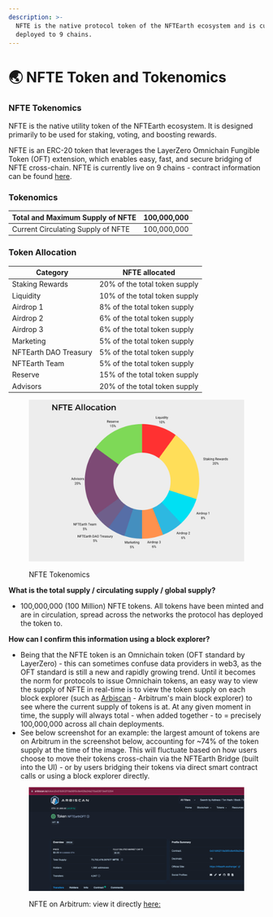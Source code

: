 ```yaml
---
description: >-
  NFTE is the native protocol token of the NFTEarth ecosystem and is currently
  deployed to 9 chains.
---
```


# 🌏 NFTE Token and Tokenomics

### NFTE Tokenomics

NFTE is the native utility token of the NFTEarth ecosystem. It is designed primarily to be used for staking, voting, and boosting rewards.

NFTE is an ERC-20 token that leverages the LayerZero Omnichain Fungible Token (OFT) extension, which enables easy, fast, and secure bridging of NFTE cross-chain. NFTE is currently live on 9 chains - contract information can be found [here](../developers/contract-addresses.md).

### Tokenomics

| Total and Maximum Supply of NFTE   | 100,000,000 |
| ---------------------------------- | ----------- |
| Current Circulating Supply of NFTE | 100,000,000 |

### Token Allocation

| Category              | NFTE allocated                |
| --------------------- | ----------------------------- |
| Staking Rewards       | 20% of the total token supply |
| Liquidity             | 10% of the total token supply |
| Airdrop 1             | 8% of the total token supply  |
| Airdrop 2             | 6% of the total token supply  |
| Airdrop 3             | 6% of the total token supply  |
| Marketing             | 5% of the total token supply  |
| NFTEarth DAO Treasury | 5% of the total token supply  |
| NFTEarth Team         | 5% of the total token supply  |
| Reserve               | 15% of the total token supply |
| Advisors              | 20% of the total token supply |

<figure><img src="../.gitbook/assets/NFTE Tokenomics.png" alt=""><figcaption><p>NFTE Tokenomics</p></figcaption></figure>

**What is the total supply / circulating supply / global supply?**&#x20;

* 100,000,000 (100 Million) NFTE tokens. All tokens have been minted and are in circulation, spread across the networks the protocol has deployed the token to.

**How can I confirm this information using a block explorer?**

* Being that the NFTE token is an Omnichain token (OFT standard by LayerZero) - this can sometimes confuse data providers in web3, as the OFT standard is still a new and rapidly growing trend. Until it becomes the norm for protocols to issue Omnichain tokens, an easy way to view the supply of NFTE in real-time is to view the token supply on each block explorer (such as [Arbiscan](https://arbiscan.io/token/0x51b902f19a56f0c8e409a34a215ad2673edf3284) - Arbitrum's main block explorer) to see where the current supply of tokens is at. At any given moment in time, the supply will always total - when added together - to = precisely 100,000,000 across all chain deployments.&#x20;
* See below screenshot for an example: the largest amount of tokens are on Arbitrum in the screenshot below, accounting for \~74% of the token supply at the time of the image. This will fluctuate based on how users choose to move their tokens cross-chain via the NFTEarth Bridge (built into the UI) - or by users bridging their tokens via direct smart contract calls or using a block explorer directly.

<figure><img src="../.gitbook/assets/Arbiscan_NFTe.png" alt=""><figcaption><p>NFTE on Arbitrum: view it directly <a href="https://arbiscan.io/token/0x51b902f19a56f0c8e409a34a215ad2673edf3284">here: </a></p></figcaption></figure>
